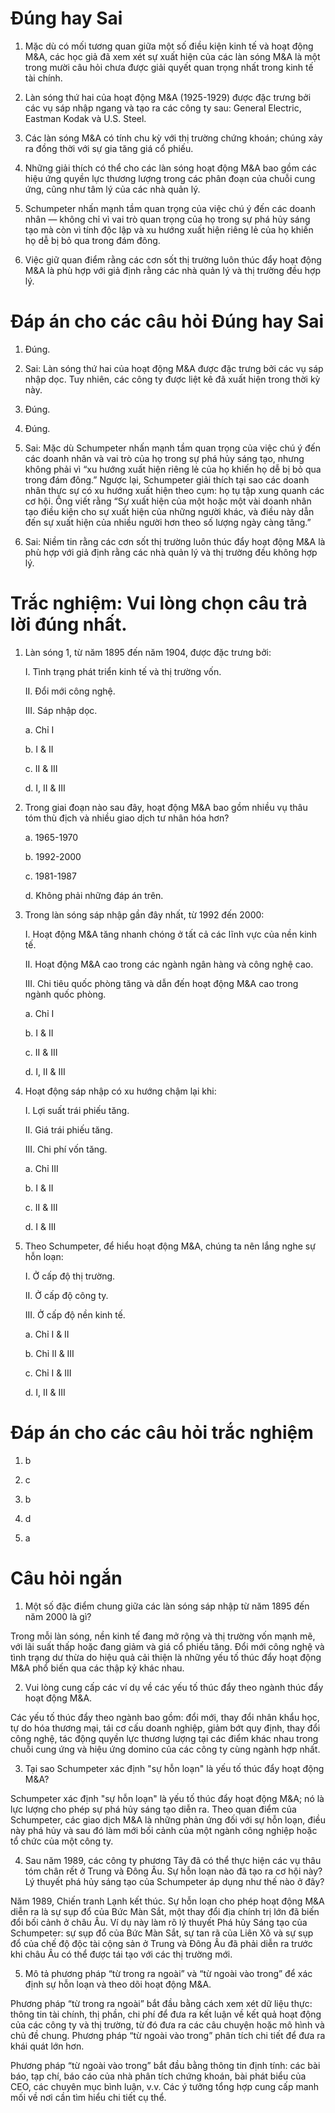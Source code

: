 # **Đúng hay Sai**

1. Mặc dù có mối tương quan giữa một số điều kiện kinh tế và hoạt động M&A, các học giả đã xem xét sự xuất hiện của các làn sóng M&A là một trong mười câu hỏi chưa được giải quyết quan trọng nhất trong kinh tế tài chính.

2. Làn sóng thứ hai của hoạt động M&A (1925-1929) được đặc trưng bởi các vụ sáp nhập ngang và tạo ra các công ty sau: General Electric, Eastman Kodak và U.S. Steel.

3. Các làn sóng M&A có tính chu kỳ với thị trường chứng khoán; chúng xảy ra đồng thời với sự gia tăng giá cổ phiếu.

4. Những giải thích có thể cho các làn sóng hoạt động M&A bao gồm các hiệu ứng quyền lực thương lượng trong các phân đoạn của chuỗi cung ứng, cũng như tâm lý của các nhà quản lý.

5. Schumpeter nhấn mạnh tầm quan trọng của việc chú ý đến các doanh nhân — không chỉ vì vai trò quan trọng của họ trong sự phá hủy sáng tạo mà còn vì tính độc lập và xu hướng xuất hiện riêng lẻ của họ khiến họ dễ bị bỏ qua trong đám đông.

6. Việc giữ quan điểm rằng các cơn sốt thị trường luôn thúc đẩy hoạt động M&A là phù hợp với giả định rằng các nhà quản lý và thị trường đều hợp lý.

# **Đáp án cho các câu hỏi Đúng hay Sai**

1. Đúng.

2. Sai: Làn sóng thứ hai của hoạt động M&A được đặc trưng bởi các vụ sáp nhập dọc. Tuy nhiên, các công ty được liệt kê đã xuất hiện trong thời kỳ này.

3. Đúng.

4. Đúng.

5. Sai: Mặc dù Schumpeter nhấn mạnh tầm quan trọng của việc chú ý đến các doanh nhân và vai trò của họ trong sự phá hủy sáng tạo, nhưng không phải vì “xu hướng xuất hiện riêng lẻ của họ khiến họ dễ bị bỏ qua trong đám đông.” Ngược lại, Schumpeter giải thích tại sao các doanh nhân thực sự có xu hướng xuất hiện theo cụm: họ tụ tập xung quanh các cơ hội. Ông viết rằng “Sự xuất hiện của một hoặc một vài doanh nhân tạo điều kiện cho sự xuất hiện của những người khác, và điều này dẫn đến sự xuất hiện của nhiều người hơn theo số lượng ngày càng tăng.”

6. Sai: Niềm tin rằng các cơn sốt thị trường luôn thúc đẩy hoạt động M&A là phù hợp với giả định rằng các nhà quản lý và thị trường đều không hợp lý.

# **Trắc nghiệm: Vui lòng chọn câu trả lời đúng nhất.**

1. Làn sóng 1, từ năm 1895 đến năm 1904, được đặc trưng bởi:

    I. Tình trạng phát triển kinh tế và thị trường vốn.

    II. Đổi mới công nghệ.

    III. Sáp nhập dọc.

    a. Chỉ I

    b. I & II

    c. II & III

    d. I, II & III

2. Trong giai đoạn nào sau đây, hoạt động M&A bao gồm nhiều vụ thâu tóm thù địch và nhiều giao dịch tư nhân hóa hơn?

    a. 1965-1970

    b. 1992-2000

    c. 1981-1987

    d. Không phải những đáp án trên.

3. Trong làn sóng sáp nhập gần đây nhất, từ 1992 đến 2000:

    I. Hoạt động M&A tăng nhanh chóng ở tất cả các lĩnh vực của nền kinh tế.

    II. Hoạt động M&A cao trong các ngành ngân hàng và công nghệ cao.

    III. Chi tiêu quốc phòng tăng và dẫn đến hoạt động M&A cao trong ngành quốc phòng.

    a. Chỉ I

    b. I & II

    c. II & III

    d. I, II & III

4. Hoạt động sáp nhập có xu hướng chậm lại khi:

    I. Lợi suất trái phiếu tăng.

    II. Giá trái phiếu tăng.

    III. Chi phí vốn tăng.

    a. Chỉ III

    b. I & II

    c. II & III

    d. I & III

5. Theo Schumpeter, để hiểu hoạt động M&A, chúng ta nên lắng nghe sự hỗn loạn:

    I. Ở cấp độ thị trường.

    II. Ở cấp độ công ty.

    III. Ở cấp độ nền kinh tế.

    a. Chỉ I & II

    b. Chỉ II & III

    c. Chỉ I & III

    d. I, II & III

# **Đáp án cho các câu hỏi trắc nghiệm**

1. b

2. c

3. b

4. d

5. a

# **Câu hỏi ngắn**

1. Một số đặc điểm chung giữa các làn sóng sáp nhập từ năm 1895 đến năm 2000 là gì?

Trong mỗi làn sóng, nền kinh tế đang mở rộng và thị trường vốn mạnh mẽ, với lãi suất thấp hoặc đang giảm và giá cổ phiếu tăng. Đổi mới công nghệ và tình trạng dư thừa do hiệu quả cải thiện là những yếu tố thúc đẩy hoạt động M&A phổ biến qua các thập kỷ khác nhau.

2. Vui lòng cung cấp các ví dụ về các yếu tố thúc đẩy theo ngành thúc đẩy hoạt động M&A.

Các yếu tố thúc đẩy theo ngành bao gồm: đổi mới, thay đổi nhân khẩu học, tự do hóa thương mại, tái cơ cấu doanh nghiệp, giảm bớt quy định, thay đổi công nghệ, tác động quyền lực thương lượng tại các điểm khác nhau trong chuỗi cung ứng và hiệu ứng domino của các công ty cùng ngành hợp nhất.

3. Tại sao Schumpeter xác định "sự hỗn loạn" là yếu tố thúc đẩy hoạt động M&A?

Schumpeter xác định "sự hỗn loạn" là yếu tố thúc đẩy hoạt động M&A; nó là lực lượng cho phép sự phá hủy sáng tạo diễn ra. Theo quan điểm của Schumpeter, các giao dịch M&A là những phản ứng đối với sự hỗn loạn, điều này phá hủy và sau đó làm mới bối cảnh của một ngành công nghiệp hoặc tổ chức của một công ty.

4. Sau năm 1989, các công ty phương Tây đã có thể thực hiện các vụ thâu tóm chân rết ở Trung và Đông Âu. Sự hỗn loạn nào đã tạo ra cơ hội này? Lý thuyết phá hủy sáng tạo của Schumpeter áp dụng như thế nào ở đây?

Năm 1989, Chiến tranh Lạnh kết thúc. Sự hỗn loạn cho phép hoạt động M&A diễn ra là sự sụp đổ của Bức Màn Sắt, một thay đổi địa chính trị lớn đã biến đổi bối cảnh ở châu Âu. Ví dụ này làm rõ lý thuyết Phá hủy Sáng tạo của Schumpeter: sự sụp đổ của Bức Màn Sắt, sự tan rã của Liên Xô và sự sụp đổ của chế độ độc tài cộng sản ở Trung và Đông Âu đã phải diễn ra trước khi châu Âu có thể được tái tạo với các thị trường mới.

5. Mô tả phương pháp “từ trong ra ngoài” và “từ ngoài vào trong” để xác định sự hỗn loạn và theo dõi hoạt động M&A.

Phương pháp “từ trong ra ngoài” bắt đầu bằng cách xem xét dữ liệu thực: thông tin tài chính, thị phần, chi phí để đưa ra kết luận về kết quả hoạt động của các công ty và thị trường, từ đó đưa ra các câu chuyện hoặc mô hình và chủ đề chung. Phương pháp “từ ngoài vào trong” phân tích chi tiết để đưa ra khái quát lớn hơn.

Phương pháp “từ ngoài vào trong” bắt đầu bằng thông tin định tính: các bài báo, tạp chí, báo cáo của nhà phân tích chứng khoán, bài phát biểu của CEO, các chuyên mục bình luận, v.v. Các ý tưởng tổng hợp cung cấp manh mối về nơi cần tìm hiểu chi tiết cụ thể.
